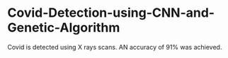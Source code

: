 # Covid-Detection-using-CNN-and-Genetic-Algorithm
Covid is detected using X rays scans. AN accuracy of 91% was achieved.
